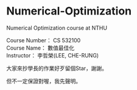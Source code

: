 # Numerical-Optimization
Numerical Optimization course at NTHU

Course Number： CS 532100   
Course Name：   數值最佳化    
Instructor：    李哲榮(LEE, CHE-RUNG)

大家來抄學長的作業好歹留個Star，謝謝。

但不一定保證對喔，我先聲明。
